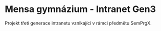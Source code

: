 ﻿# Mensa gymnázium - Intranet Gen3

Projekt třetí generace intranetu vznikající v rámci předmětu SemPrgX.

